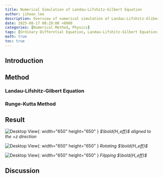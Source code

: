 ```yaml
---
title: Numerical Simulation of Landau-Lifshitz-Gilbert Equation
author: jiheon_lee
description: Overview of numerical simulation of Landau-Lifshitz-Glibert equation using fourth-order Runge-Kutta method
date: 2025-08-17 00:29:00 +0900
categories: [Numerical Method, Physics]
tags: [Ordinary Differntial Equation, Landau-Lifshitz-Gilbert Equation, Runge-Kutta Method]
math: true
toc: true
---
```

## Introduction


## Method

### Landau-Lifshitz-Gilbert Equation

### Runge-Kutta Method


## Result

![Desktop View](/assets/img/_gifs/llgsim/z.gif){: width="650" height="650" }
_$\bold{H_eff}$ aligned to the $+z$ direction_

![Desktop View](/assets/img/_gifs/llgsim/oscillating.gif){: width="650" height="650" }
_Rotating $\bold{H_eff}$_

![Desktop View](/assets/img/_gifs/llgsim/reversing.gif){: width="650" height="650" }
_Filpping $\bold{H_eff}$_

## Discussion